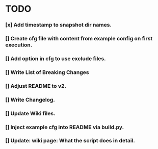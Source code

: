 



# TODO


### [x] Add timestamp to snapshot dir names.
### [] Create cfg file with content from example config on first execution.
### [] Add option in cfg to use exclude files.
### [] Write List of Breaking Changes
### [] Adjust README to v2.
### [] Write Changelog.
### [] Update Wiki files.
### [] Inject example cfg into README via build.py.
### [] Update: wiki page: What the script does in detail.
